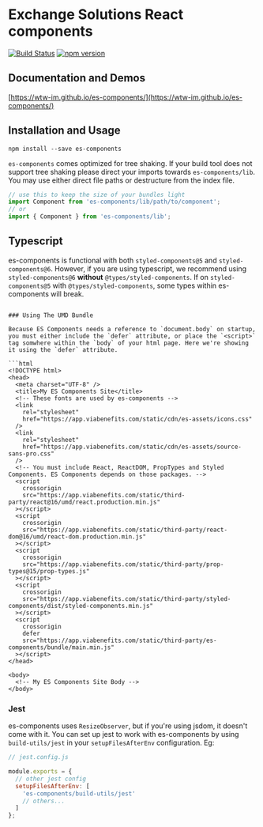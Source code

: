 # Exchange Solutions React components

[![Build Status](https://github.com/WTW-IM/es-components/actions/workflows/ci.yml/badge.svg?branch=main)](https://github.com/WTW-IM/es-components/actions/workflows/ci.yml)
[![npm version](https://badge.fury.io/js/es-components.svg)](https://badge.fury.io/js/es-components)

## Documentation and Demos

[https://wtw-im.github.io/es-components/](https://wtw-im.github.io/es-components/)

## Installation and Usage

```shell
npm install --save es-components
```

`es-components` comes optimized for tree shaking. If your build tool does not support tree shaking please direct your imports towards `es-components/lib`.
You may use either direct file paths or destructure from the index file.

```js
// use this to keep the size of your bundles light
import Component from 'es-components/lib/path/to/component';
// or
import { Component } from 'es-components/lib';
```

## Typescript

es-components is functional with both `styled-components@5` and `styled-components@6`. However, if you are using typescript, we recommend using `styled-components@6` **without** `@types/styled-components`. If on `styled-components@5` with `@types/styled-components`, some types within es-components will break.

````shell

### Using The UMD Bundle

Because ES Components needs a reference to `document.body` on startup, you must either include the `defer` attribute, or place the `<script>` tag somwhere within the `body` of your html page. Here we're showing it using the `defer` attribute.

```html
<!DOCTYPE html>
<head>
  <meta charset="UTF-8" />
  <title>My ES Components Site</title>
  <!-- These fonts are used by es-components -->
  <link
    rel="stylesheet"
    href="https://app.viabenefits.com/static/cdn/es-assets/icons.css"
  />
  <link
    rel="stylesheet"
    href="https://app.viabenefits.com/static/cdn/es-assets/source-sans-pro.css"
  />
  <!-- You must include React, ReactDOM, PropTypes and Styled Components. ES Components depends on those packages. -->
  <script
    crossorigin
    src="https://app.viabenefits.com/static/third-party/react@16/umd/react.production.min.js"
  ></script>
  <script
    crossorigin
    src="https://app.viabenefits.com/static/third-party/react-dom@16/umd/react-dom.production.min.js"
  ></script>
  <script
    crossorigin
    src="https://app.viabenefits.com/static/third-party/prop-types@15/prop-types.js"
  ></script>
  <script
    crossorigin
    src="https://app.viabenefits.com/static/third-party/styled-components/dist/styled-components.min.js"
  ></script>
  <script
    crossorigin
    defer
    src="https://app.viabenefits.com/static/third-party/es-components/bundle/main.min.js"
  ></script>
</head>

<body>
  <!-- My ES Components Site Body -->
</body>
````

### Jest

es-components uses `ResizeObserver`, but if you're using jsdom, it doesn't come with it. You can set
up jest to work with es-components by using `build-utils/jest` in your `setupFilesAfterEnv`
configuration. Eg:

```jsx
// jest.config.js

module.exports = {
  // other jest config
  setupFilesAfterEnv: [
    'es-components/build-utils/jest'
    // others...
  ]
};
```

